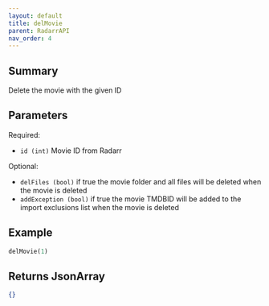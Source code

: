 ```yaml
---
layout: default
title: delMovie
parent: RadarrAPI
nav_order: 4
---
```


## Summary

Delete the movie with the given ID

## Parameters

Required:

- `id (int)` Movie ID from Radarr

Optional:

- `delFiles (bool)`  if true the movie folder and all files will be deleted when the movie is deleted
- `addException (bool)` if true the movie TMDBID will be added to the import exclusions list when the movie is deleted

## Example

```python
delMovie(1)
```

## Returns JsonArray

```json
{}
```
